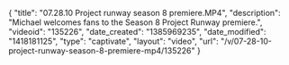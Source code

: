 {
    "title": "07.28.10 Project runway season 8 premiere.MP4",
    "description": "Michael welcomes fans to the Season 8 Project Runway premiere.",
    "videoid": "135226",
    "date_created": "1385969235",
    "date_modified": "1418181125",
    "type": "captivate",
    "layout": "video",
    "url": "\/v\/07-28-10-project-runway-season-8-premiere-mp4\/135226"
}